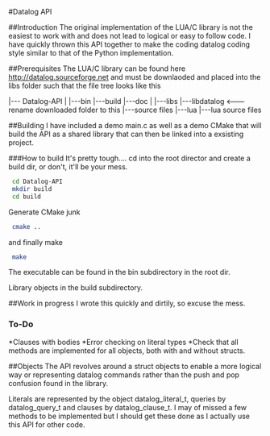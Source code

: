 #Datalog API

##Introduction
The original implementation of the LUA/C library is not the easiest to work with and does not lead to logical or easy to follow code. I have quickly thrown this API together to make the coding datalog coding style similar to that of the Python implementation. 

##Prerequisites 
The LUA/C library can be found here http://datalog.sourceforge.net and must be downlaoded and placed into the libs folder such that the file tree looks like this  

  |--- Datalog-API 
        | 
        |---bin
        |---build
        |---doc
        |
        |---libs
             |---libdatalog <---rename downloaded folder to this
                 |---source files
                 |---lua
                      |---lua source files

##Building
I have included a demo main.c as well as a demo CMake that will build the API as a shared library that can then be linked into a exsisting project.  

###How to build
It's pretty tough.... cd into the root director and create a build dir, or don't, it'll be your mess.  

```bash
 cd Datalog-API
 mkdir build
 cd build
```
 Generate CMake junk
```bash
 cmake ..
```
and finally make
```bash
 make
```
The executable can be found in the bin subdirectory in the root dir.  

Library objects in the build subdirectory.

##Work in progress
I wrote this quickly and dirtily, so excuse the mess.  

### To-Do
  *Clauses with bodies
  *Error checking on literal types
  *Check that all methods are implemented for all objects, both with and without structs.

##Objects 
The API revolves around a struct objects to enable a more logical way or representing datalog commands rather than the push and pop confusion found in the library.  

Literals are represented by the object datalog_literal_t, queries by datalog_query_t and clauses by datalog_clause_t. I may of missed a few methods to be implemented but I should get these done as I actually use this API for other code. 
 
